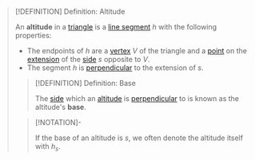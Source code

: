 >[!DEFINITION] Definition: Altitude
>
>An **altitude** in a [triangle](Triangle.md) is a [line segment](../../../../../Curves/Line%20Segments/Line%20Segment.md) $h$ with the following properties:
>- The endpoints of $h$ are a [vertex](../../../Polygon.md) $V$ of the triangle and a [point](../../../../../Points%20and%20Vectors/Points%20vs%20Vectors.md) on the [extension](../../../../../Curves/Line%20Segments/Extension%20of%20a%20Line%20Segment.md) of the [side](../../../Polygon.md) $s$ opposite to $V$.
>- The segment $h$ is [perpendicular](../../../../../Curves/Lines/Perpendicular%20Lines.md) to the extension of $s$.
>
>>[!DEFINITION] Definition: Base
>>
>>The [side](../../../Polygon.md) which an [altitude](Altitudes.md) is [perpendicular](../../../../../Curves/Lines/Perpendicular%20Lines.md) to is known as the altitude's **base**.
>> 
>
>>[!NOTATION]-
>>
>>If the base of an altitude is $s$, we often denote the altitude itself with $h_s$.
>>
>